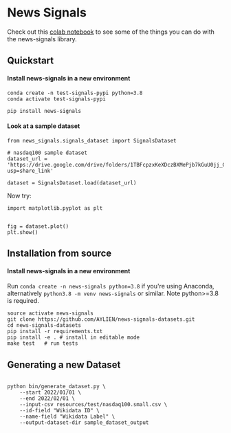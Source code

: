 # News Signals

Check out this [colab notebook](https://drive.google.com/file/d/1iTjjeSt1S5WF0jJItH31DRe2C3IkZvz5/view?usp=sharing) to see some of the things you can do with the news-signals library.


## Quickstart


#### Install news-signals in a new environment
```
conda create -n test-signals-pypi python=3.8
conda activate test-signals-pypi

pip install news-signals
```

#### Look at a sample dataset
```
from news_signals.signals_dataset import SignalsDataset

# nasdaq100 sample dataset
dataset_url = 'https://drive.google.com/drive/folders/1TBFcpzxKeXDczBXMePjb7kGuU0jj_GdM?usp=share_link'

dataset = SignalsDataset.load(dataset_url)
```

Now try:
```
import matplotlib.pyplot as plt


fig = dataset.plot()
plt.show()
```

## Installation from source

#### Install news-signals in a new environment

Run `conda create -n news-signals python=3.8` if you're using Anaconda, alternatively `python3.8 -m venv news-signals` or similar.
Note python>=3.8 is required.

```
source activate news-signals
git clone https://github.com/AYLIEN/news-signals-datasets.git
cd news-signals-datasets
pip install -r requirements.txt
pip install -e . # install in editable mode
make test   # run tests
```

## Generating a new Dataset

```shell

python bin/generate_dataset.py \
    --start 2022/01/01 \
    --end 2022/02/01 \
    --input-csv resources/test/nasdaq100.small.csv \
    --id-field "Wikidata ID" \
    --name-field "Wikidata Label" \
    --output-dataset-dir sample_dataset_output

```
